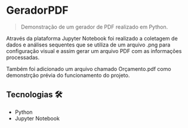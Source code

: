 # GeradorPDF
>Demonstração de um gerador de PDF realizado em Python.

Através da plataforma Jupyter Notebook foi realizado a coletagem de dados e análises sequentes que se utiliza de um arquivo .png para configuração visual e assim gerar um arquivo PDF com as informações processadas.

Também foi adicionado um arquivo chamado Orçamento.pdf como demonstrção prévia do funcionamento do projeto.

## Tecnologias 🛠️

- Python
- Jupyter Notebook
